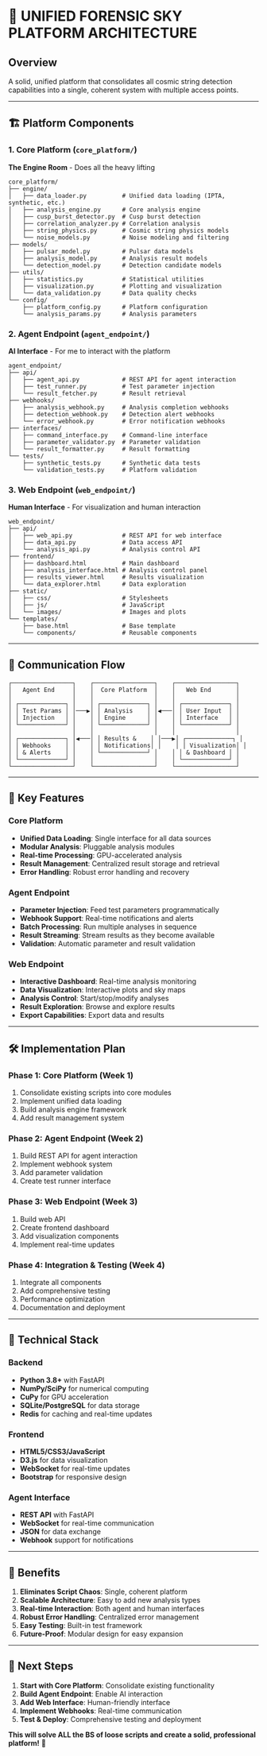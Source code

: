 # 🚀 **UNIFIED FORENSIC SKY PLATFORM ARCHITECTURE**

## **Overview**
A solid, unified platform that consolidates all cosmic string detection capabilities into a single, coherent system with multiple access points.

---

## **🏗️ Platform Components**

### **1. Core Platform (`core_platform/`)**
**The Engine Room** - Does all the heavy lifting

```
core_platform/
├── engine/
│   ├── data_loader.py          # Unified data loading (IPTA, synthetic, etc.)
│   ├── analysis_engine.py      # Core analysis engine
│   ├── cusp_burst_detector.py  # Cusp burst detection
│   ├── correlation_analyzer.py # Correlation analysis
│   ├── string_physics.py       # Cosmic string physics models
│   └── noise_models.py         # Noise modeling and filtering
├── models/
│   ├── pulsar_model.py         # Pulsar data models
│   ├── analysis_model.py       # Analysis result models
│   └── detection_model.py      # Detection candidate models
├── utils/
│   ├── statistics.py           # Statistical utilities
│   ├── visualization.py        # Plotting and visualization
│   └── data_validation.py      # Data quality checks
└── config/
    ├── platform_config.py      # Platform configuration
    └── analysis_params.py      # Analysis parameters
```

### **2. Agent Endpoint (`agent_endpoint/`)**
**AI Interface** - For me to interact with the platform

```
agent_endpoint/
├── api/
│   ├── agent_api.py            # REST API for agent interaction
│   ├── test_runner.py          # Test parameter injection
│   └── result_fetcher.py       # Result retrieval
├── webhooks/
│   ├── analysis_webhook.py     # Analysis completion webhooks
│   ├── detection_webhook.py    # Detection alert webhooks
│   └── error_webhook.py        # Error notification webhooks
├── interfaces/
│   ├── command_interface.py    # Command-line interface
│   ├── parameter_validator.py  # Parameter validation
│   └── result_formatter.py     # Result formatting
└── tests/
    ├── synthetic_tests.py      # Synthetic data tests
    └── validation_tests.py     # Platform validation
```

### **3. Web Endpoint (`web_endpoint/`)**
**Human Interface** - For visualization and human interaction

```
web_endpoint/
├── api/
│   ├── web_api.py              # REST API for web interface
│   ├── data_api.py             # Data access API
│   └── analysis_api.py         # Analysis control API
├── frontend/
│   ├── dashboard.html          # Main dashboard
│   ├── analysis_interface.html # Analysis control panel
│   ├── results_viewer.html     # Results visualization
│   └── data_explorer.html      # Data exploration
├── static/
│   ├── css/                    # Stylesheets
│   ├── js/                     # JavaScript
│   └── images/                 # Images and plots
└── templates/
    ├── base.html               # Base template
    └── components/             # Reusable components
```

---

## **🔌 Communication Flow**

```
┌─────────────────┐    ┌─────────────────┐    ┌─────────────────┐
│   Agent End     │    │  Core Platform  │    │   Web End       │
│                 │    │                 │    │                 │
│ ┌─────────────┐ │    │ ┌─────────────┐ │    │ ┌─────────────┐ │
│ │ Test Params │ │───▶│ │ Analysis    │ │◀───│ │ User Input  │ │
│ │ Injection   │ │    │ │ Engine      │ │    │ │ Interface   │ │
│ └─────────────┘ │    │ └─────────────┘ │    │ └─────────────┘ │
│                 │    │                 │    │                 │
│ ┌─────────────┐ │◀───│ │ Results &    │ │───▶│ ┌─────────────┐ │
│ │ Webhooks    │ │    │ │ Notifications│ │    │ │ Visualization│ │
│ │ & Alerts    │ │    │ └─────────────┘ │    │ │ & Dashboard │ │
│ └─────────────┘ │    │                 │    │ └─────────────┘ │
└─────────────────┘    └─────────────────┘    └─────────────────┘
```

---

## **🎯 Key Features**

### **Core Platform**
- **Unified Data Loading**: Single interface for all data sources
- **Modular Analysis**: Pluggable analysis modules
- **Real-time Processing**: GPU-accelerated analysis
- **Result Management**: Centralized result storage and retrieval
- **Error Handling**: Robust error handling and recovery

### **Agent Endpoint**
- **Parameter Injection**: Feed test parameters programmatically
- **Webhook Support**: Real-time notifications and alerts
- **Batch Processing**: Run multiple analyses in sequence
- **Result Streaming**: Stream results as they become available
- **Validation**: Automatic parameter and result validation

### **Web Endpoint**
- **Interactive Dashboard**: Real-time analysis monitoring
- **Data Visualization**: Interactive plots and sky maps
- **Analysis Control**: Start/stop/modify analyses
- **Result Exploration**: Browse and explore results
- **Export Capabilities**: Export data and results

---

## **🛠️ Implementation Plan**

### **Phase 1: Core Platform (Week 1)**
1. Consolidate existing scripts into core modules
2. Implement unified data loading
3. Build analysis engine framework
4. Add result management system

### **Phase 2: Agent Endpoint (Week 2)**
1. Build REST API for agent interaction
2. Implement webhook system
3. Add parameter validation
4. Create test runner interface

### **Phase 3: Web Endpoint (Week 3)**
1. Build web API
2. Create frontend dashboard
3. Add visualization components
4. Implement real-time updates

### **Phase 4: Integration & Testing (Week 4)**
1. Integrate all components
2. Add comprehensive testing
3. Performance optimization
4. Documentation and deployment

---

## **🔧 Technical Stack**

### **Backend**
- **Python 3.8+** with FastAPI
- **NumPy/SciPy** for numerical computing
- **CuPy** for GPU acceleration
- **SQLite/PostgreSQL** for data storage
- **Redis** for caching and real-time updates

### **Frontend**
- **HTML5/CSS3/JavaScript**
- **D3.js** for data visualization
- **WebSocket** for real-time updates
- **Bootstrap** for responsive design

### **Agent Interface**
- **REST API** with FastAPI
- **WebSocket** for real-time communication
- **JSON** for data exchange
- **Webhook** support for notifications

---

## **🎯 Benefits**

1. **Eliminates Script Chaos**: Single, coherent platform
2. **Scalable Architecture**: Easy to add new analysis types
3. **Real-time Interaction**: Both agent and human interfaces
4. **Robust Error Handling**: Centralized error management
5. **Easy Testing**: Built-in test framework
6. **Future-Proof**: Modular design for easy expansion

---

## **🚀 Next Steps**

1. **Start with Core Platform**: Consolidate existing functionality
2. **Build Agent Endpoint**: Enable AI interaction
3. **Add Web Interface**: Human-friendly interface
4. **Implement Webhooks**: Real-time communication
5. **Test & Deploy**: Comprehensive testing and deployment

**This will solve ALL the BS of loose scripts and create a solid, professional platform!** 🎯
